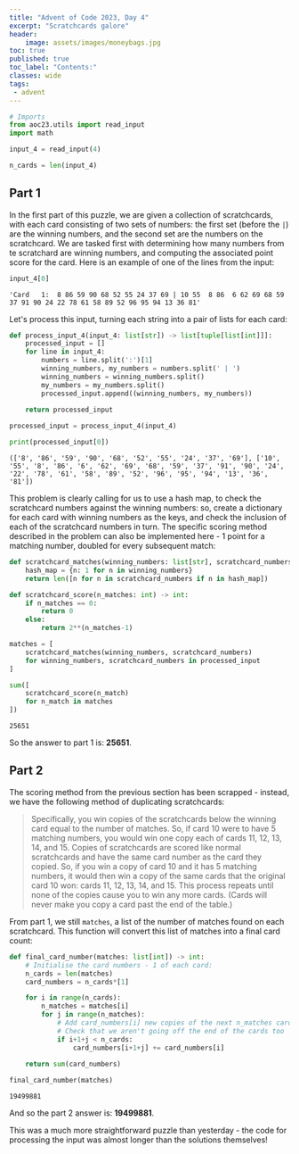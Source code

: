 ```yaml
---
title: "Advent of Code 2023, Day 4"
excerpt: "Scratchcards galore"
header:
    image: assets/images/moneybags.jpg
toc: true
published: true
toc_label: "Contents:"
classes: wide
tags:
 - advent
---
```


```python
# Imports
from aoc23.utils import read_input
import math
```


```python
input_4 = read_input(4)
```


```python
n_cards = len(input_4)
```

## Part 1

In the first part of this puzzle, we are given a collection of scratchcards, with each card consisting of two sets of numbers: the first set (before the `|`) are the winning numbers, and the second set are the numbers on the scratchcard. We are tasked first with determining how many numbers from te scratchard are winning numbers, and computing the associated point score for the card. Here is an example of one of the lines from the input:


```python
input_4[0]
```




    'Card   1:  8 86 59 90 68 52 55 24 37 69 | 10 55  8 86  6 62 69 68 59 37 91 90 24 22 78 61 58 89 52 96 95 94 13 36 81'



Let's process this input, turning each string into a pair of lists for each card:


```python
def process_input_4(input_4: list[str]) -> list[tuple[list[int]]]:
    processed_input = []
    for line in input_4:
        numbers = line.split(':')[1]
        winning_numbers, my_numbers = numbers.split(' | ')
        winning_numbers = winning_numbers.split()
        my_numbers = my_numbers.split()
        processed_input.append((winning_numbers, my_numbers))
        
    return processed_input
```


```python
processed_input = process_input_4(input_4)
```


```python
print(processed_input[0])
```

    (['8', '86', '59', '90', '68', '52', '55', '24', '37', '69'], ['10', '55', '8', '86', '6', '62', '69', '68', '59', '37', '91', '90', '24', '22', '78', '61', '58', '89', '52', '96', '95', '94', '13', '36', '81'])
    

This problem is clearly calling for us to use a hash map, to check the scratchcard numbers against the winning numbers: so, create a dictionary for each card with winning numbers as the keys, and check the inclusion of each of the scratchcard numbers in turn. The specific scoring method described in the problem can also be implemented here - 1 point for a matching number, doubled for every subsequent match:


```python
def scratchcard_matches(winning_numbers: list[str], scratchcard_numbers: list[str]) -> int:
    hash_map = {n: 1 for n in winning_numbers}
    return len([n for n in scratchcard_numbers if n in hash_map])
```


```python
def scratchcard_score(n_matches: int) -> int:
    if n_matches == 0:
        return 0
    else:
        return 2**(n_matches-1)
```


```python
matches = [
    scratchcard_matches(winning_numbers, scratchcard_numbers)
    for winning_numbers, scratchcard_numbers in processed_input
]
```


```python
sum([
    scratchcard_score(n_match)
    for n_match in matches
])
```




    25651



So the answer to part 1 is: __25651__.

## Part 2

The scoring method from the previous section has been scrapped - instead, we have the following method of duplicating scratchcards:

> Specifically, you win copies of the scratchcards below the winning card equal to the number of matches. So, if card 10 were to have 5 matching numbers, you would win one copy each of cards 11, 12, 13, 14, and 15.
> Copies of scratchcards are scored like normal scratchcards and have the same card number as the card they copied. So, if you win a copy of card 10 and it has 5 matching numbers, it would then win a copy of the same cards that the original card 10 won: cards 11, 12, 13, 14, and 15. This process repeats until none of the copies cause you to win any more cards. (Cards will never make you copy a card past the end of the table.)

From part 1, we still `matches`, a list of the number of matches found on each scratchcard. This function will convert this list of matches into a final card count:


```python
def final_card_number(matches: list[int]) -> int:
    # Initialise the card numbers - 1 of each card:
    n_cards = len(matches)
    card_numbers = n_cards*[1]

    for i in range(n_cards):
        n_matches = matches[i]
        for j in range(n_matches):
            # Add card_numbers[i] new copies of the next n_matches cards
            # Check that we aren't going off the end of the cards too
            if i+1+j < n_cards:
                card_numbers[i+1+j] += card_numbers[i]
    
    return sum(card_numbers)
```


```python
final_card_number(matches)
```




    19499881



And so the part 2 answer is: __19499881__.

This was a much more straightforward puzzle than yesterday - the code for processing the input was almost longer than the solutions themselves! 
